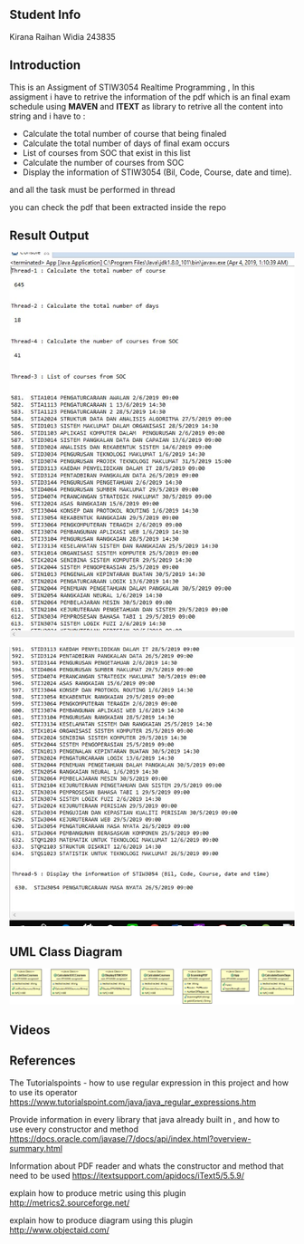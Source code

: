 
## Student Info 
Kirana Raihan Widia 243835

## Introduction

 This is an Assigment of STIW3054 Realtime Programming , In this assigment i have to retrive the information of the pdf which is an final exam schedule 
 using **MAVEN** and **ITEXT** as library to retrive all the content into string and i have to :
 
 - Calculate the total number of course that being finaled 
 - Calculate the total number of days of final exam occurs
 - List of courses from SOC that exist in this list 
 - Calculate the number of courses from SOC 
 - Display the information of STIW3054 (Bil, Code, Course, date and time).
 
 and all the task must be performed in thread 
 
 you can check the pdf that been extracted inside the repo 


## Result Output

![image](https://github.com/raihanwidia/243835-STIW3054-A182-A2/blob/master/Captured%20(1).JPG)

![image](https://github.com/raihanwidia/243835-STIW3054-A182-A2/blob/master/Captured%20(2).JPG)

## UML Class Diagram

![image](https://github.com/raihanwidia/243835-STIW3054-A182-A2/blob/master/ClassDiagram.png)

## Videos


## References

The Tutorialspoints -  how to use regular expression in this project and how to use its operator 
https://www.tutorialspoint.com/java/java_regular_expressions.htm

Provide information in every library that java already built in , and how to use every constructor and method
https://docs.oracle.com/javase/7/docs/api/index.html?overview-summary.html

Information about PDF reader and whats the constructor and method that need to be used 
https://itextsupport.com/apidocs/iText5/5.5.9/

explain how to produce metric using this plugin 
http://metrics2.sourceforge.net/

explain how to produce diagram using this plugin
http://www.objectaid.com/





